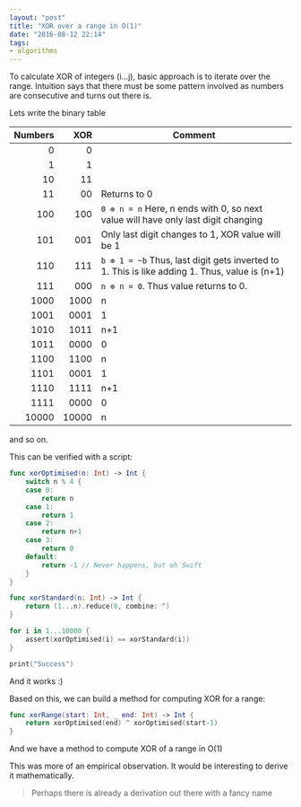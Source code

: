 ```yaml
---
layout: "post"
title: "XOR over a range in O(1)"
date: "2016-08-12 22:14"
tags:
- algorithms
---
```


To calculate XOR of integers (i...j), basic approach is to iterate over the range. Intuition says that there must be some pattern involved as numbers are consecutive and turns out there is.

Lets write the binary table

| Numbers        | XOR            | Comment |
| -------------: | -------------: | --- |
| 0 | 0 |
| 1 | 1 |
| 10  | 11 |
| 11  | 00 | Returns to 0
| 100 | 100 | `0 ⊕ n = n` Here, n ends with 0, so next value will have only last digit changing
| 101 | 001 | Only last digit changes to 1, XOR value will be 1
| 110 | 111 | `b ⊕ 1 = ~b` Thus, last digit gets inverted to 1. This is like adding 1. Thus, value is (n+1)
| 111 | 000 | `n ⊕ n = 0`. Thus value returns to 0.
| 1000  | 1000 | n
| 1001  | 0001 | 1
| 1010  | 1011 | n+1
| 1011  | 0000 | 0
| 1100  | 1100 | n
| 1101  | 0001 | 1
| 1110  | 1111 | n+1
| 1111  | 0000 | 0
| 10000 | 10000 | n

and so on.

This can be verified with a script:

```swift
func xorOptimised(n: Int) -> Int {
    switch n % 4 {
    case 0:
        return n
    case 1:
        return 1
    case 2:
        return n+1
    case 3:
        return 0
    default:
        return -1 // Never happens, but oh Swift
    }
}

func xorStandard(n: Int) -> Int {
    return (1...n).reduce(0, combine: ^)
}

for i in 1...10000 {
    assert(xorOptimised(i) == xorStandard(i))
}

print("Success")
```

And it works :)

Based on this, we can build a method for computing XOR for a range:

```swift
func xorRange(start: Int, _ end: Int) -> Int {
    return xorOptimised(end) ^ xorOptimised(start-1)
}
```
And we have a method to compute XOR of a range in O(1)

This was more of an empirical observation. It would be interesting to derive it mathematically.

> Perhaps there is already a derivation out there with a fancy name
